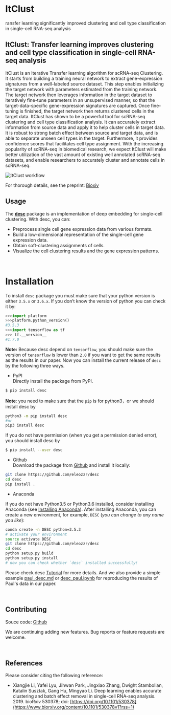 # ItClust
ransfer learning significantly improved clustering and cell type classification in single-cell RNA-seq analysis

## ItClust: Transfer learning improves clustering and cell type classification in single-cell RNA-seq analysis

ItClust is an Iterative Transfer learning algorithm for scRNA-seq Clustering. It starts from building a training neural network to extract gene-expression signatures from a well-labeled source dataset. This step enables initializing the target network with parameters estimated from the training network. The target network then leverages information in the target dataset to iteratively fine-tune parameters in an unsupervised manner, so that the target-data-specific gene-expression signatures are captured. Once fine-tuning is finished, the target network then returns clustered cells in the target data.
ItClust has shown to be a powerful tool for scRNA-seq clustering and cell type classification analysis. It can accurately extract information from source data and apply it to help cluster cells in target data. It is robust to strong batch effect between source and target data, and is able to separate unseen cell types in the target. Furthermore, it provides confidence scores that facilitates cell type assignment. With the increasing popularity of scRNA-seq in biomedical research, we expect ItClust will make better utilization of the vast amount of existing well annotated scRNA-seq datasets, and enable researchers to accurately cluster and annotate cells in scRNA-seq.


![ItClust workflow](./docs/assets/images/desc_workflow.png)

For thorough details, see the preprint: [Bioxiv](https://www.biorxiv.org/content/10.1101/530378v1?rss=1)
<br>


## Usage

The [**desc**](https://github.com/eleozzr/desc) package is an implementation of deep embedding for single-cell clustering. With desc, you can:

- Preprocess single cell gene expression data from various formats.
- Build a low-dimensional representation of the single-cell gene expression data.
- Obtain soft-clustering assignments of cells.
- Visualize the cell clustering results and  the  gene expression patterns.

<br>

# Installation

To install  `desc` package you must make sure that your python version is either  `3.5.x` or `3.6.x`. If you don’t know the version of python you can check it by:
```python
>>>import platform
>>>platform.python_version()
#3.5.3
>>>import tensorflow as tf
>>> tf.__version__
#1.7.0
```
**Note:** Because desc depend on `tensorflow`, you should make sure the version of `tensorflow` is lower than `2.0` if you want to get the same results as the results in our paper.
Now you can install the current release of `desc` by the following three ways.

* PyPI  
Directly install the package from PyPI.

```bash
$ pip install desc
```
**Note**: you need to make sure that the `pip` is for python3，or we should install desc by
```bash 
python3 -m pip install desc 
#or
pip3 install desc
```

If you do not have permission (when you get a permission denied error), you should install desc by 

```bash
$ pip install --user desc
```

* Github  
Download the package from [Github](https://github.com/eleozzr/desc) and install it locally:

```bash
git clone https://github.com/eleozzr/desc
cd desc
pip install .
```

* Anaconda

If you do not have  Python3.5 or Python3.6 installed, consider installing Anaconda  (see [Installing Anaconda](https://docs.anaconda.com/anaconda/install/)). After installing Anaconda, you can create a new environment, for example, `DESC` (*you can change to any name you like*):

```bash
conda create -n DESC python=3.5.3
# activate your environment 
source activate DESC 
git clone https://github.com/eleozzr/desc
cd desc
python setup.py build
python setup.py install
# now you can check whether `desc` installed successfully!
```

Please check desc [Tutorial](https://eleozzr.github.io/desc/tutorial.html) for more details. And we also provide a simple example [paul\_desc.md](./desc_paul.md) or [desc\_paul.ipynb](./desc_paul.ipynb) for reproducing the results of Paul's data in our paper.


<br>

## Contributing

Souce code: [Github](https://github.com/eleozzr/desc)  

We are continuing adding new features. Bug reports or feature requests are welcome.

<br>


## References

Please consider citing the following reference:

- Xiangjie Li, Yafei Lyu, Jihwan Park, Jingxiao Zhang, Dwight Stambolian, Katalin Susztak, Gang Hu, Mingyao Li. Deep learning enables accurate clustering and batch effect removal in single-cell RNA-seq analysis. 2019. bioRxiv 530378; doi: [https://doi.org/10.1101/530378](https://www.biorxiv.org/content/10.1101/530378v1?rss=1)
<br>
